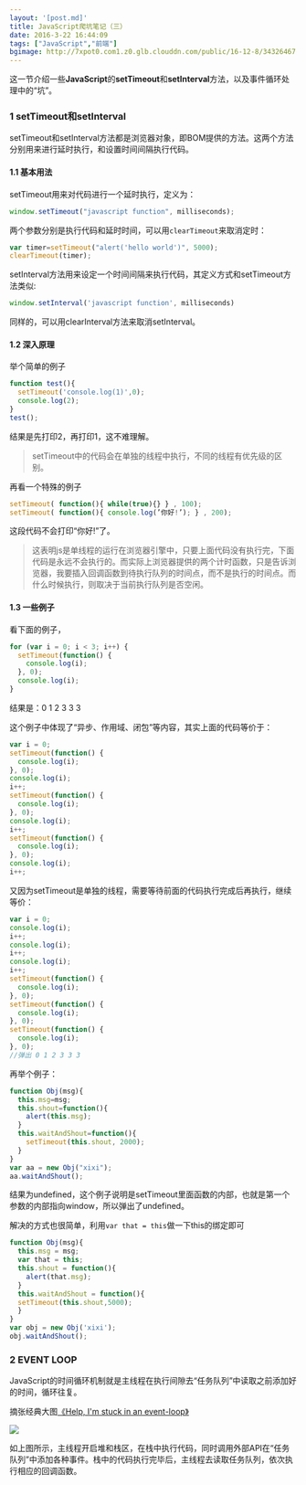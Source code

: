 ```yaml
---
layout: '[post.md]'
title: JavaScript爬坑笔记（三）
date: 2016-3-22 16:44:09
tags: ["JavaScript","前端"]
bgimage: http://7xpot0.com1.z0.glb.clouddn.com/public/16-12-8/34326467.jpg
---
```


这一节介绍一些**JavaScript**的**setTimeout**和**setInterval**方法，以及事件循环处理中的“坑”。

<!--more-->

### 1 setTimeout和setInterval

setTimeout和setInterval方法都是浏览器对象，即BOM提供的方法。这两个方法分别用来进行延时执行，和设置时间间隔执行代码。

#### 1.1 基本用法

setTimeout用来对代码进行一个延时执行，定义为：

``` js
window.setTimeout("javascript function", milliseconds);
```

两个参数分别是执行代码和延时时间，可以用`clearTimeout`来取消定时：

``` js
var timer=setTimeout("alert('hello world')", 5000);
clearTimeout(timer);
```

setInterval方法用来设定一个时间间隔来执行代码，其定义方式和setTimeout方法类似:

``` js
window.setInterval('javascript function', milliseconds)
```

同样的，可以用clearInterval方法来取消setInterval。

#### 1.2 深入原理

举个简单的例子

``` js
function test(){
  setTimeout('console.log(1)',0);
  console.log(2);
}
test();
```

结果是先打印2，再打印1，这不难理解。

> setTimeout中的代码会在单独的线程中执行，不同的线程有优先级的区别。

再看一个特殊的例子

``` js
setTimeout( function(){ while(true){} } , 100);
setTimeout( function(){ console.log(’你好!’); } , 200);
```

这段代码不会打印“你好!”了。

> 这表明js是单线程的运行在浏览器引擎中，只要上面代码没有执行完，下面代码是永远不会执行的。而实际上浏览器提供的两个计时函数，只是告诉浏览器，我要插入回调函数到待执行队列的时间点，而不是执行的时间点。而什么时候执行，则取决于当前执行队列是否空闲。

#### 1.3 一些例子

看下面的例子，

``` js
for (var i = 0; i < 3; i++) {
  setTimeout(function() {
    console.log(i);
  }, 0);
  console.log(i);
}
```

结果是：0 1 2 3 3 3

这个例子中体现了“异步、作用域、闭包”等内容，其实上面的代码等价于：

``` js
var i = 0;
setTimeout(function() {
  console.log(i);
}, 0);
console.log(i);
i++;
setTimeout(function() {
  console.log(i);
}, 0);
console.log(i);
i++;
setTimeout(function() {
  console.log(i);
}, 0);
console.log(i);
i++;
```

又因为setTimeout是单独的线程，需要等待前面的代码执行完成后再执行，继续等价：

``` js
var i = 0;
console.log(i);
i++;
console.log(i);
i++;
console.log(i);
i++;
setTimeout(function() {
  console.log(i);
}, 0);
setTimeout(function() {
  console.log(i);
}, 0);
setTimeout(function() {
  console.log(i);
}, 0);  
//弹出 0 1 2 3 3 3
```

再举个例子：

``` js
function Obj(msg){  
  this.msg=msg;  
  this.shout=function(){  
    alert(this.msg);  
  }  
  this.waitAndShout=function(){  
    setTimeout(this.shout, 2000);  
  }
}
var aa = new Obj("xixi");  
aa.waitAndShout();
```

结果为undefined，这个例子说明是setTimeout里面函数的内部，也就是第一个参数的内部指向window，所以弹出了undefined。

解决的方式也很简单，利用`var that = this`做一下this的绑定即可

``` js
function Obj(msg){  
  this.msg = msg;  
  var that = this;  
  this.shout = function(){  
    alert(that.msg);  
  }  
  this.waitAndShout = function(){  
  setTimeout(this.shout,5000);  
  }  
}  
var obj = new Obj('xixi');  
obj.waitAndShout();  
```

### 2 EVENT LOOP

JavaScript的时间循环机制就是主线程在执行间隙去“任务队列”中读取之前添加好的时间，循环往复。

摘张经典大图[《Help, I'm stuck in an event-loop》](http://vimeo.com/96425312 "event-loop") 

![](http://7xpot0.com1.z0.glb.clouddn.com/public/16-12-9/98423029.jpg)

如上图所示，主线程开启堆和栈区，在栈中执行代码，同时调用外部API在“任务队列”中添加各种事件。栈中的代码执行完毕后，主线程去读取任务队列，依次执行相应的回调函数。
